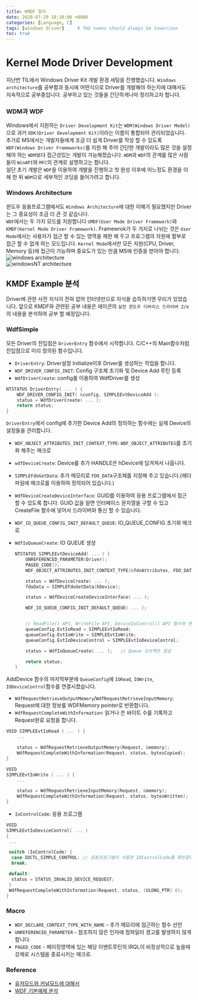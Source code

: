 ```yaml
---
title: KMDF 정리
date: 2020-07-20 18:30:00 +0900
categories: [Language, C]
tags: [windows driver]     # TAG names should always be lowercase
toc: true
---
```


# Kernel Mode Driver Development

지난번 TIL에서 Windows Driver Kit 개발 환경 세팅을 진행했습니다.
```Windows architecture```를 공부함과 동시에 어떤식으로 Driver를 개발해야 하는지에 대해서도 지속적으로 공부중입니다.
공부하고 있는 것들을 간단하게나마 정리하고자 합니다.

### WDM과 WDF

Windows에서 지원하는 ```Driver Development Kit```는 ```WDM(Windows Driver Model)```으로 과거 ```DDK(Driver Development Kit)```이라는 이름이 통합되어 관리되었습니다.
추가로 MS에서는 개발자들에게 조금 더 쉽게 Driver를 작성 할 수 있도록 ```WDF(Windows Driver Frameworks)```를 지원 해 주어 간단한 개발이라도 많은 것을 설정해야 하는 ```WDM```보다 접근성있는 개발이 가능해졌습니다. 
```WDM```과 ```WDF```의 관계를 많은 사람들이 ```WinAPI```와 ```MFC```의 관계로 설명하고는 합니다.  
일단 초기 개발은 ```WDF```을 이용하여 개발을 진행하고 첫 완성 이후에 어느정도 환경을 이해 한 뒤 ```WDM```으로 세부적인 코딩을 들어가려고 합니다.

### Windows Architecture

윈도우 응용프로그램에서도 ```Windows Architecture```에 대한 이해가 필요했지만 Driver 는 그 중요성이 조금 더 큰 것 같습니다.  
```WDF```에서는 두 가지 모드를 지원합니다 ```UMDF(User Mode Driver Framework)```와 ```KMDF(Kernel Mode Driver Framework)```.
Framewrok가 두 가지로 나뉘는 것은 ```User Mode```에서는 사용자가 접근 할 수 있는 영역을 제한 해 두고 프로그램의 자원에 함부로 접근 할 수 없게 하는 모드입니다.
```Kernel Mode```에서만 모든 자원(CPU, Driver, Memory 등)에 접근이 가능하며 중요도가 있는 만큼 MS에 인증을 받아야 합니다.
![windows architecture](/asset/img/20-07-20_Windows_Architecture.png)  
![windowsNT architecture](/asset/img/20-07-20_WindowsNT_architecture.png)

## KMDF Example 분석

Driver에 관한 사전 지식이 전혀 없어 인터넷만으로 지식을 습득하기엔 무리가 있었습니다.
앞으로 KMDF와 관련된 공부 내용은 에이콘의 ```실전 윈도우 디바이스 드라이버 2/e```의 내용을 분석하여 공부 할 예정입니다.

### WdfSimple

모든 Driver의 진입점은 ```DriverEntry``` 함수에서 시작합니다. C/C++의 Main함수처럼 진입점으로 미리 정의된 함수입니다.

* ```DriverEntry```: Driver설정 Initialize이후 Driver를 생성하는 작업을 합니다.
* ```WDF_DRIVER_CONFIG_INIT```: Config 구조체 초기화 및 Device Add 루틴 등록
* ```WdfDriverCreate```: config를 이용하여 WdfDriver를 생성

```c
NTSTATUS DriverEntry( ... ) {
    WDF_DRIVER_CONFIG_INIT( &config, SIMPLEEvtDeviceAdd );
    status = WdfDriverCreate( ... );
    return status;
}
```

```DriverEntry```에서 config에 추가한 Device Add의 정의하는 함수에는 실제 Device의 설정들을 관리합니다.  

* ```WDF_OBJECT_ATTRIBUTES_INIT_CONTEXT_TYPE```: ```WDF_OBJECT_ATTRIBUTES```를 초기화 해주는 매크로
* ```wdfDeviceCreate```: Device를 추가 HANDLE은 hDevice에 담겨져서 나옵니다.
* ```SIMPLEFdoGetData```: 추가 메모리로 ```FDO_DATA```구조체를 지정해 주고 있습니다.(헤더 파일에 매크로를 이용하여 정의되어 있습니다.)
* ```WdfDeviceCreateDeviceInterface```:  GUID를 이용하여 응용 프로그램에서 접근 할 수 있도록 합니다.
 GUID 값을 알면 인터페이스 문자열을 구할 수 있고 CreateFile 함수에 넣어서 드라이버와 통신 할 수 있습니다.
* ```WDF_IO_QUEUE_CONFIG_INIT_DEFAULT_QUEUE```: IO_QUEUE_CONFIG 초기화 매크로
* ```WdfIoQueueCreate```: IO QUEUE 생성

    ```c
    NTSTATUS SIMPLEEvtDeviceAdd( ... ) {
        UNREFERENCED_PARAMETER(Driver);
        PAGED_CODE();
        WDF_OBJECT_ATTRIBUTES_INIT_CONTEXT_TYPE(&fdoAttributes, FDO_DATA);

        status = WdfDeviceCreate( ... );
        fdoData = SIMPLEFdoGetData(hDevice);

        status = WdfDeviceCreateDeviceInterface( ... );

        WDF_IO_QUEUE_CONFIG_INIT_DEFAULT_QUEUE( ... );


        // ReadFile() API, WriteFile API, DeviceIoControl() API 함수와 연결될 이벤트함수를 등록합니다
        queueConfig.EvtIoRead = SIMPLEEvtIoRead;
        queueConfig.EvtIoWrite = SIMPLEEvtIoWrite;
        queueConfig.EvtIoDeviceControl = SIMPLEEvtIoDeviceControl;

        status = WdfIoQueueCreate( ... );   // Queue 오브젝트 생성

        return status;
    }
    ```

AddDevice 함수의 마지막부분에 ```QueueConfig```에 ```IORead```, ```IOWrite```, ```IODeviceControl```함수를 연결시켰습니다.

* ```WdfRequestRetrieveOutputMemory```/```WdfRequestRetrieveInputMemory```: Request에 대한 정보를 WDFMemory pointer로 반환합니다. 
* ```WdfRequestCompleteWithInformation```: 읽거나 쓴 바이트 수를 기록하고 Request완료 요청을 합니다.  

```c
VOID SIMPLEEvtIoRead ( ... ) {
    ...

    status = WdfRequestRetrieveOutputMemory(Request, &memory);
    WdfRequestCompleteWithInformation(Request, status, bytesCopied);
}
```
  
```c
VOID
SIMPLEEvtIoWrite ( ... ) {
    ...

    status = WdfRequestRetrieveInputMemory(Request, &memory);
    WdfRequestCompleteWithInformation(Request, status, bytesWritten);
}
```

* ```IoControlCode```: 응용 프로그램

```c
VOID
SIMPLEEvtIoDeviceControl( ... )
{
 ...

 switch (IoControlCode) {
  case IOCTL_SIMPLE_CONTROL: // 응용프로그램이 사용한 IOControlCode를 확인합니다
  break;

 default:
  status = STATUS_INVALID_DEVICE_REQUEST;
 }
 WdfRequestCompleteWithInformation(Request, status, (ULONG_PTR) 0);
}


```

### Macro

* ```WDF_DECLARE_CONTEXT_TYPE_WITH_NAME``` - 추가 메모리에 접근하는 함수 선언
* ```UNREFERENCED_PARAMETER``` - 참조하지 않은 인자에 컴파일러 경고를 발생하지 않게 합니다. 
* ```PAGED_CODE``` - 페이징영역에 있는 해당 이벤트루틴의  IRQL이 비정상적으로 높을때 강제로 시스템을 종료시키는 매크로.

### Reference

* [유저모드와 커널모드에 대해서](https://blockdmask.tistory.com/69) 
* [WDF 기본예제 분석](https://m.blog.naver.com/eldkrpdla121/220532740945)